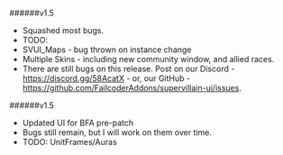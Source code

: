 ######v1.5
* Squashed most bugs.
* TODO:
* SVUI_Maps - bug thrown on instance change
* Multiple Skins - including new community window, and allied races.
* There are still bugs on this release. Post on our Discord - https://discord.gg/58AcatX - or, our GitHub - https://github.com/FailcoderAddons/supervillain-ui/issues.


######v1.5
* Updated UI for BFA pre-patch
* Bugs still remain, but I will work on them over time.
* TODO: UnitFrames/Auras
